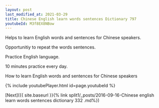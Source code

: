 ```yaml
---
layout: post
last_modified_at: 2021-03-29
title: Chinese English learn words sentences Dictionary 797 
youtubeId: M3f8EX8NBow
---
```

 
 
Helps to learn English words and sentences for Chinese speakers.

Opportunitiy to repeat the words sentences. 

Practice English language. 
 
10 minutes practice every day. 
 
How to learn English words and sentences for Chinese speakers 
 
{% include youtubePlayer.html id=page.youtubeId %}
 
 
[Next]({{ site.baseurl }}{% link  split1/_posts/2016-09-16-Chinese english learn words sentences dictionary 332 .md%})
 
